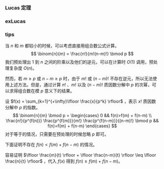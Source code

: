 ### Lucas 定理







### exLucas







### tips
当 $n$ 和 $m$ 都较小的时候，可以考虑直接用组合数公式计算。
$$
\binom{n}{m} = \frac{n!}{m!(n-m)!} \bmod p
$$
我们预处理出 $1$ 到 $n$ 之间的阶乘以及他们的逆元，可以在计算时 $O(1)$ 调用，预处理复杂度 $O(n)$。

然而，若 $m \geq p$ 或 $n-m \geq p$ 时，由于 $m!$ 或 $(n-m)!$ 不存在逆元，所以无法使用上述方法。但是，通过计算 $n!$ 、$m!$ 以及 $(n-m)!$ 质因数分解中 $p$ 的次幂，可以求得组合数在模 $p$ 意义下的结果。

设 $f(x) = \sum_{k=1}^{+\infty}\lfloor \frac{x}{p^k} \rfloor$ ，表示 $x!$ 质因数分解中 $p$ 的指数。
$$
\binom{n}{m} \bmod p = 
\begin{cases}
0 && f(n)>f(m) + f(n-m) \\
\frac{n!}{p^{f(n)}} \frac{p^{f(m)}}{m!} \frac{p^{f(n-m)}}{(n-m)!} \bmod p && f(n)=f(m) + f(n-m)
\end{cases}
$$
对于等于的情况，只需要在预处理的时候忽略 $p$ 即可。

下面证明不存在 $f(n)<f(m) + f(n-m)$ 的情况。

容易证明 $\lfloor \frac{m}{t} \rfloor + \lfloor \frac{n-m}{t} \rfloor \leq \lfloor \frac{n}{t} \rfloor$ ，代入 $f(x)$ 得到 $f(n) \geq f(m) + f(n-m)$。